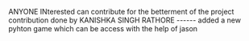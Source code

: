 ANYONE INterested can contribute for the betterment of the project
contribution done by KANISHKA SINGH RATHORE ------
added a new pyhton game which can be access with the help of jason 
